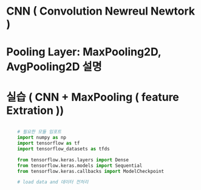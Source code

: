 # CNN  (  Convolution Newreul Newtork )

# Pooling Layer: MaxPooling2D, AvgPooling2D  설명


# 실습 ( CNN + MaxPooling ( feature Extration ))
```python

    # 필요한 모듈 임포트
    import numpy as np
    import tensorflow as tf
    import tensorflow_datasets as tfds

    from tensorflow.keras.layers import Dense
    from tensorflow.keras.models import Sequential
    from tensorflow.keras.callbacks import ModelCheckpoint

    # load data and 데이터 전처리 

    
```